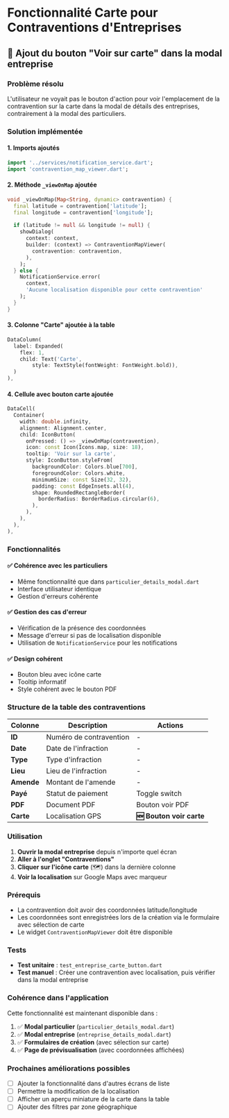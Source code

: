 # Fonctionnalité Carte pour Contraventions d'Entreprises

## 📍 Ajout du bouton "Voir sur carte" dans la modal entreprise

### Problème résolu
L'utilisateur ne voyait pas le bouton d'action pour voir l'emplacement de la contravention sur la carte dans la modal de détails des entreprises, contrairement à la modal des particuliers.

### Solution implémentée

#### 1. **Imports ajoutés**
```dart
import '../services/notification_service.dart';
import 'contravention_map_viewer.dart';
```

#### 2. **Méthode `_viewOnMap` ajoutée**
```dart
void _viewOnMap(Map<String, dynamic> contravention) {
  final latitude = contravention['latitude'];
  final longitude = contravention['longitude'];
  
  if (latitude != null && longitude != null) {
    showDialog(
      context: context,
      builder: (context) => ContraventionMapViewer(
        contravention: contravention,
      ),
    );
  } else {
    NotificationService.error(
      context, 
      'Aucune localisation disponible pour cette contravention'
    );
  }
}
```

#### 3. **Colonne "Carte" ajoutée à la table**
```dart
DataColumn(
  label: Expanded(
    flex: 1,
    child: Text('Carte',
        style: TextStyle(fontWeight: FontWeight.bold)),
  )
),
```

#### 4. **Cellule avec bouton carte ajoutée**
```dart
DataCell(
  Container(
    width: double.infinity,
    alignment: Alignment.center,
    child: IconButton(
      onPressed: () => _viewOnMap(contravention),
      icon: const Icon(Icons.map, size: 18),
      tooltip: 'Voir sur la carte',
      style: IconButton.styleFrom(
        backgroundColor: Colors.blue[700],
        foregroundColor: Colors.white,
        minimumSize: const Size(32, 32),
        padding: const EdgeInsets.all(4),
        shape: RoundedRectangleBorder(
          borderRadius: BorderRadius.circular(6),
        ),
      ),
    ),
  ),
),
```

### Fonctionnalités

#### ✅ **Cohérence avec les particuliers**
- Même fonctionnalité que dans `particulier_details_modal.dart`
- Interface utilisateur identique
- Gestion d'erreurs cohérente

#### ✅ **Gestion des cas d'erreur**
- Vérification de la présence des coordonnées
- Message d'erreur si pas de localisation disponible
- Utilisation de `NotificationService` pour les notifications

#### ✅ **Design cohérent**
- Bouton bleu avec icône carte
- Tooltip informatif
- Style cohérent avec le bouton PDF

### Structure de la table des contraventions

| Colonne | Description | Actions |
|---------|-------------|---------|
| **ID** | Numéro de contravention | - |
| **Date** | Date de l'infraction | - |
| **Type** | Type d'infraction | - |
| **Lieu** | Lieu de l'infraction | - |
| **Amende** | Montant de l'amende | - |
| **Payé** | Statut de paiement | Toggle switch |
| **PDF** | Document PDF | Bouton voir PDF |
| **Carte** | Localisation GPS | **🆕 Bouton voir carte** |

### Utilisation

1. **Ouvrir la modal entreprise** depuis n'importe quel écran
2. **Aller à l'onglet "Contraventions"**
3. **Cliquer sur l'icône carte** (🗺️) dans la dernière colonne
4. **Voir la localisation** sur Google Maps avec marqueur

### Prérequis

- La contravention doit avoir des coordonnées latitude/longitude
- Les coordonnées sont enregistrées lors de la création via le formulaire avec sélection de carte
- Le widget `ContraventionMapViewer` doit être disponible

### Tests

- **Test unitaire** : `test_entreprise_carte_button.dart`
- **Test manuel** : Créer une contravention avec localisation, puis vérifier dans la modal entreprise

### Cohérence dans l'application

Cette fonctionnalité est maintenant disponible dans :

1. ✅ **Modal particulier** (`particulier_details_modal.dart`)
2. ✅ **Modal entreprise** (`entreprise_details_modal.dart`)
3. ✅ **Formulaires de création** (avec sélection sur carte)
4. ✅ **Page de prévisualisation** (avec coordonnées affichées)

### Prochaines améliorations possibles

- [ ] Ajouter la fonctionnalité dans d'autres écrans de liste
- [ ] Permettre la modification de la localisation
- [ ] Afficher un aperçu miniature de la carte dans la table
- [ ] Ajouter des filtres par zone géographique
